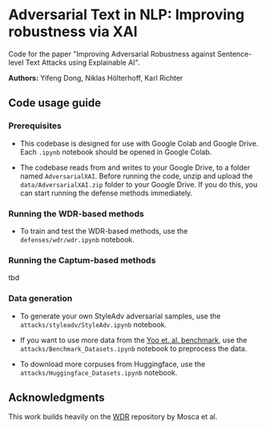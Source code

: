 # Adversarial Text in NLP: Improving robustness via XAI

Code for the paper "Improving Adversarial Robustness against Sentence-level Text Attacks using Explainable AI".

**Authors:** Yifeng Dong, Niklas Hölterhoff, Karl Richter

## Code usage guide

### Prerequisites

- This codebase is designed for use with Google Colab and Google Drive. Each `.ipynb` notebook should be opened in Google Colab.

- The codebase reads from and writes to your Google Drive, to a folder named `AdversarialXAI`. Before running the code, unzip and upload the `data/AdversarialXAI.zip` folder to your Google Drive. If you do this, you can start running the defense methods immediately.

### Running the WDR-based methods

- To train and test the WDR-based methods, use the `defenses/wdr/wdr.ipynb` notebook.

### Running the Captum-based methods

tbd

### Data generation

- To generate your own StyleAdv adversarial samples, use the `attacks/styleadv/StyleAdv.ipynb` notebook.

- If you want to use more data from the [Yoo et. al. benchmark](https://github.com/bangawayoo/adversarial-examples-in-text-classification), use the `attacks/Benchmark_Datasets.ipynb` notebook to preprocess the data.

- To download more corpuses from Huggingface, use the `attacks/Huggingface_Datasets.ipynb` notebook.

## Acknowledgments

This work builds heavily on the [WDR](https://github.com/javirandor/wdr) repository by Mosca et al.

